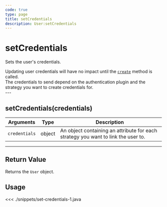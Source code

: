 ```yaml
---
code: true
type: page
title: setCredentials
description: User:setCredentials
---
```


# setCredentials

Sets the user's credentials.

<div class="alert alert-info">
  Updating user credentials will have no impact until the <a href="/sdk/android/3/core-classes/user/create/"><code>create</code></a> method is called.<br />
  The credentials to send depend on the authentication plugin and the strategy you want to create credentials for.
</div>
---

## setCredentials(credentials)

| Arguments     | Type   | Description                                                                       |
| ------------- | ------ | --------------------------------------------------------------------------------- |
| `credentials` | object | An object containing an attribute for each strategy you want to link the user to. |

---

## Return Value

Returns the `User` object.

## Usage

<<< ./snippets/set-credentials-1.java

